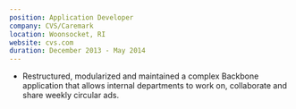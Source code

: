 ```yaml
---
position: Application Developer
company: CVS/Caremark
location: Woonsocket, RI
website: cvs.com
duration: December 2013 - May 2014
---
```


- Restructured, modularized and maintained a complex Backbone application that allows internal departments to work on, collaborate and share weekly circular ads.